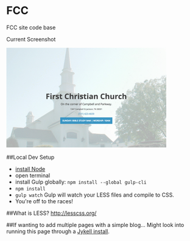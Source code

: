 # FCC
FCC site code base

Current Screenshot

![](img/fcc-screenshot.gif)

##Local Dev Setup
- [install Node](https://nodejs.org/en/download/)
- open terminal
- install Gulp globally: `npm install --global gulp-cli`
- `npm install`
- `gulp watch` Gulp will watch your LESS files and compile to CSS.
- You're off to the races!

##What is LESS?
http://lesscss.org/

##If wanting to add multiple pages with a simple blog...
Might look into running this page through a [Jykell install](https://help.github.com/articles/using-jekyll-as-a-static-site-generator-with-github-pages/).
